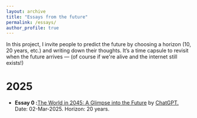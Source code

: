 ```yaml
---
layout: archive
title: "Essays from the future"
permalink: /essays/
author_profile: true
---
```


In this project, I invite people to predict the future by choosing a horizon (10, 20 years, etc.) and writing down their thoughts. It’s a time capsule to revisit when the future arrives — (of course if we're alive and the internet still exists!)


2025
===========



* __Essay 0 :__<a href="https://iparaj.github.io/files/essay0.pdf">The World in 2045: A Glimpse into the Future</a> by <a href="https://chatgpt.com/">ChatGPT.</a> Date: 02-Mar-2025. Horizon: 20 years.








